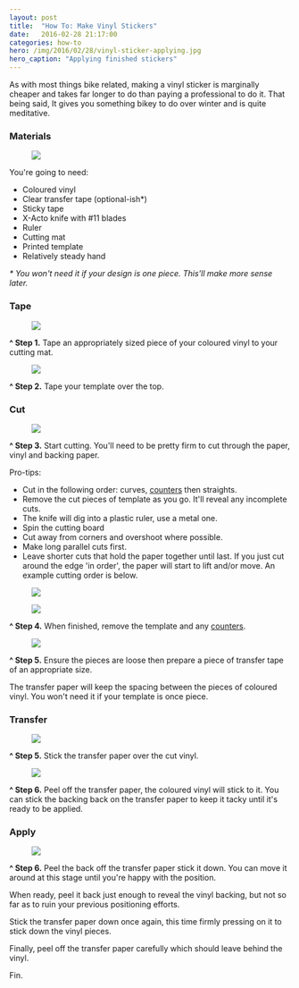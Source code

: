 ```yaml
---
layout: post
title:  "How To: Make Vinyl Stickers"
date:   2016-02-28 21:17:00
categories: how-to
hero: /img/2016/02/28/vinyl-sticker-applying.jpg
hero_caption: "Applying finished stickers"
---
```


As with most things bike related, making a vinyl sticker is marginally cheaper and takes far longer to do than paying a professional to do it. That being said, It gives you something bikey to do over winter and is quite meditative.

### Materials
<figure class="figure">
    <img class="figure__img" src="/img/2016/02/28/vinyl-sticker-materials.jpg">
</figure>

You're going to need:

- Coloured vinyl
- Clear transfer tape (optional-ish\*)
- Sticky tape
- X-Acto knife with #11 blades
- Ruler
- Cutting mat
- Printed template
- Relatively steady hand

_\* You won't need it if your design is one piece. This'll make more sense later._

### Tape
<figure class="figure">
    <img class="figure__img" src="/img/2016/02/28/vinyl-sticker-tape-1.jpg">
</figure>

**^ Step 1.** Tape an appropriately sized piece of your coloured vinyl to your cutting mat.

<figure class="figure">
    <img class="figure__img" src="/img/2016/02/28/vinyl-sticker-tape-2.jpg">
</figure>

**^ Step 2.** Tape your template over the top.

### Cut
<figure class="figure">
    <img class="figure__img" src="/img/2016/02/28/vinyl-sticker-circle-cutting.jpg">
</figure>

**^ Step 3.** Start cutting. You'll need to be pretty firm to cut through the paper, vinyl and backing paper.

Pro-tips:

- Cut in the following order: curves, [counters](https://en.wikipedia.org/wiki/Counter_(typography)) then straights.
- Remove the cut pieces of template as you go. It'll reveal any incomplete cuts.
- The knife will dig into a plastic ruler, use a metal one.
- Spin the cutting board
- Cut away from corners and overshoot where possible.
- Make long parallel cuts first.
- Leave shorter cuts that hold the paper together until last. If you just cut around the edge 'in order', the paper will start to lift and/or move. An example cutting order is below.

<figure class="figure">
    <img class="figure__img" src="/img/2016/02/28/vinyl-sticker-straight-cut.jpg">
</figure>

<figure class="figure">
    <img class="figure__img" src="/img/2016/02/28/vinyl-sticker-cut-1.jpg">
</figure>

**^ Step 4.** When finished, remove the template and any [counters](https://en.wikipedia.org/wiki/Counter_(typography)).

<figure class="figure">
    <img class="figure__img" src="/img/2016/02/28/vinyl-sticker-cut-2.jpg">
</figure>

**^ Step 5.** Ensure the pieces are loose then prepare a piece of transfer tape of an appropriate size.

The transfer paper will keep the spacing between the pieces of coloured vinyl. You won't need it if your template is once piece.

### Transfer
<figure class="figure">
    <img class="figure__img" src="/img/2016/02/28/vinyl-sticker-transfer.jpg">
</figure>

**^ Step 5.** Stick the transfer paper over the cut vinyl.

<figure class="figure">
    <img class="figure__img" src="/img/2016/02/28/vinyl-sticker-done.jpg">
</figure>

**^ Step 6.** Peel off the transfer paper, the coloured vinyl will stick to it. You can stick the backing back on the transfer paper to keep it tacky until it's ready to be applied.

### Apply
<figure class="figure">
    <img class="figure__img" src="/img/2016/02/28/vinyl-sticker-applying.jpg">
</figure>

**^ Step 6.** Peel the back off the transfer paper stick it down. You can move it around at this stage until you're happy with the position.

When ready, peel it back just enough to reveal the vinyl backing, but not so far as to ruin your previous positioning efforts.

Stick the transfer paper down once again, this time firmly pressing on it to stick down the vinyl pieces.

Finally, peel off the transfer paper carefully which should leave behind the vinyl.

Fin.
